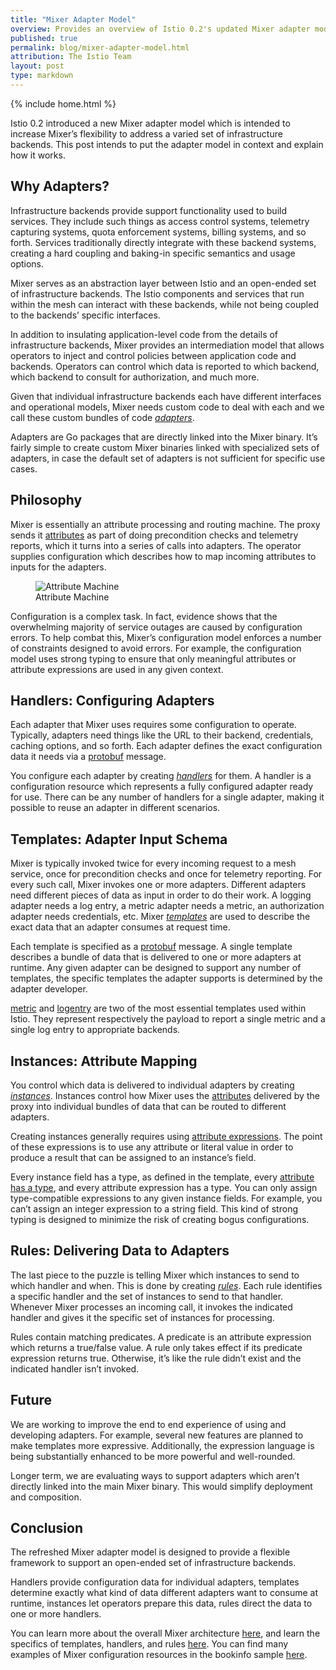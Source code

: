```yaml
---
title: "Mixer Adapter Model"
overview: Provides an overview of Istio 0.2's updated Mixer adapter model
published: true
permalink: blog/mixer-adapter-model.html
attribution: The Istio Team
layout: post
type: markdown
---
```

{% include home.html %}

Istio 0.2 introduced a new Mixer adapter model which is intended to increase Mixer’s flexibility to address a varied set of infrastructure backends. This post intends to put the adapter model in context and explain how it works.

<!--end_excerpt-->

## Why Adapters?

Infrastructure backends provide support functionality used to build services. They include such things as access control systems, telemetry capturing systems, quota enforcement systems, billing systems, and so forth. Services traditionally directly integrate with these backend systems, creating a hard coupling and baking-in specific semantics and usage options.

Mixer serves as an abstraction layer between Istio and an open-ended set of infrastructure backends. The Istio components and services that run within the mesh can interact with these backends, while not being coupled to the backends’ specific interfaces.

In addition to insulating application-level code from the details of infrastructure backends, Mixer provides an intermediation model that allows operators to inject and control policies between application code and backends. Operators can control which data is reported to which backend, which backend to consult for authorization, and much more.

Given that individual infrastructure backends each have different interfaces and operational models, Mixer needs custom
code to deal with each and we call these custom bundles of code [*adapters*](https://github.com/istio/istio/blob/master/mixer/doc/dev/adapters.md).

Adapters are Go packages that are directly linked into the Mixer binary. It’s fairly simple to create custom Mixer binaries linked with specialized sets of adapters, in case the default set of adapters is not sufficient for specific use cases. 

## Philosophy

Mixer is essentially an attribute processing and routing machine. The proxy sends it [attributes]({{home}}/docs/concepts/policy-and-control/attributes.html) as part of doing precondition checks and telemetry reports, which it turns into a series of calls into adapters. The operator supplies configuration which describes how to map incoming attributes to inputs for the adapters. 

<figure><img src="{{home}}/docs/concepts/policy-and-control/img/mixer-config/machine.svg" alt="Attribute Machine" title="Attribute Machine" />
<figcaption>Attribute Machine</figcaption></figure>

Configuration is a complex task. In fact, evidence shows that the overwhelming majority of service outages are caused by configuration errors. To help combat this, Mixer’s configuration model enforces a number of constraints designed to avoid errors. For example, the configuration model uses strong typing to ensure that only meaningful attributes or attribute expressions are used in any given context.

## Handlers: Configuring Adapters

Each adapter that Mixer uses requires some configuration to operate. Typically, adapters need things like the URL to their backend, credentials, caching options, and so forth. Each adapter defines the exact configuration data it needs via a [protobuf](https://developers.google.com/protocol-buffers/) message.

You configure each adapter by creating [*handlers*]({{home}}/docs/concepts/policy-and-control/mixer-config.html#handlers) for them. A handler is a 
configuration resource which represents a fully configured adapter ready for use. There can be any number of handlers for a single adapter, making it possible to reuse an adapter in different scenarios.

## Templates: Adapter Input Schema

Mixer is typically invoked twice for every incoming request to a mesh service, once for precondition checks and once for telemetry reporting. For every such call, Mixer invokes one or more adapters. Different adapters need different pieces of data as input in order to do their work. A logging adapter needs a log entry, a metric adapter needs a metric, an authorization adapter needs credentials, etc.
Mixer [*templates*]({{home}}/docs/reference/config/mixer/template/) are used to describe the exact data that an adapter consumes at request time.

Each template is specified as a [protobuf](https://developers.google.com/protocol-buffers/) message. A single template describes a bundle of data that is delivered to one or more adapters at runtime. Any given adapter can be designed to support any number of templates, the specific templates the adapter supports is determined by the adapter developer. 

[metric]({{home}}/docs/reference/config/mixer/template/metric.html) and [logentry]({{home}}/docs/reference/config/mixer/template/logentry.html) are two of the most essential templates used within Istio. They represent respectively the payload to report a single metric and a single log entry to appropriate backends. 

## Instances: Attribute Mapping

You control which data is delivered to individual adapters by creating
[*instances*]({{home}}/docs/concepts/policy-and-control/mixer-config.html#instances).
Instances control how Mixer uses the [attributes]({{home}}/docs/concepts/policy-and-control/attributes.html) delivered
by the proxy into individual bundles of data that can be routed to different adapters.

Creating instances generally requires using [attribute expressions]({{home}}/docs/concepts/policy-and-control/mixer-config.html#attribute-expressions). The point of these expressions is to use any attribute or literal value in order to produce a result that can be assigned to an instance’s field.

Every instance field has a type, as defined in the template, every [attribute has a type](https://github.com/istio/api/blob/master/mixer/v1/config/descriptor/value_type.proto), and every attribute expression has a type. You can only assign type-compatible expressions to any given instance fields. For example, you can’t assign an integer expression to a string field.  This kind of strong typing is designed to minimize the risk of creating bogus configurations.

## Rules: Delivering Data to Adapters

The last piece to the puzzle is telling Mixer which instances to send to which handler and when. This is done by
creating [*rules*]({{home}}/docs/concepts/policy-and-control/mixer-config.html#rules). Each rule identifies a specific handler and the set of 
instances to send to that handler. Whenever Mixer processes an incoming call, it invokes the indicated handler and gives it the specific set of instances for processing.

Rules contain matching predicates. A predicate is an attribute expression which returns a true/false value. A rule only takes effect if its predicate expression returns true. Otherwise, it’s like the rule didn’t exist and the indicated handler isn’t invoked. 

## Future

We are working to improve the end to end experience of using and developing adapters. For example, several new features are planned to make templates more expressive. Additionally, the expression language is being substantially enhanced to be more powerful and well-rounded.

Longer term, we are evaluating ways to support adapters which aren’t directly linked into the main Mixer binary. This would simplify deployment and composition.

## Conclusion

The refreshed Mixer adapter model is designed to provide a flexible framework to support an open-ended set of infrastructure backends.

Handlers provide configuration data for individual adapters, templates determine exactly what kind of data different adapters want to consume at runtime, instances let operators prepare this data, rules direct the data to one or more handlers.

You can learn more about the overall Mixer architecture [here]({{home}}/docs/concepts/policy-and-control/), and learn the specifics of templates, handlers, and rules [here]({{home}}/docs/reference/config/mixer/). You can find many examples of Mixer configuration resources in the bookinfo sample [here](https://github.com/istio/istio/tree/master/samples/bookinfo/kube).
